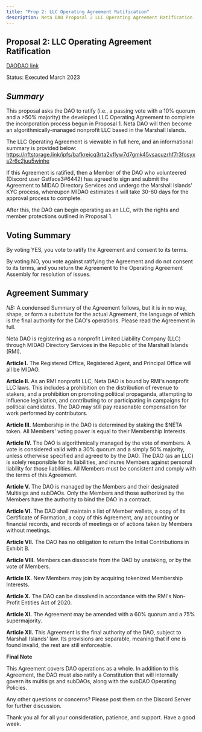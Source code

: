 ```yaml
---
title: "Prop 2: LLC Operating Agreement Ratification"
description: Neta DAO Proposal 2 LLC Operating Agreement Ratification
---
```

## **Proposal 2: LLC Operating Agreement Ratification**
[DAODAO link](https://daodao.zone/dao/juno1c5v6jkmre5xa9vf9aas6yxewc7aqmjy0rlkkyk4d88pnwuhclyhsrhhns6/proposals/A2)

Status: Executed March 2023

## **_Summary_**

This proposal asks the DAO to ratify (i.e., a passing vote with a 10% quorum and a >50% majority) the developed LLC Operating Agreement to complete the incorporation process begun in Proposal 1. Neta DAO will then become an algorithmically-managed nonprofit LLC based in the Marshall Islands.

The LLC Operating Agreement is viewable in full here, and an informational summary is provided below: https://nftstorage.link/ipfs/bafkreicq3rta2vflyw7d7gmk45vsacuzrhf7r3fosyxs2r6c2juu5winhe

If this Agreement is ratified, then a Member of the DAO who volunteered (Discord user Gstface3#6442) has agreed to sign and submit the Agreement to MIDAO Directory Services and undergo the Marshall Islands' KYC process, whereupon MIDAO estimates it will take 30-60 days for the approval process to complete.

After this, the DAO can begin operating as an LLC, with the rights and member protections outlined in Proposal 1.


## **Voting Summary**

By voting YES, you vote to ratify the Agreement and consent to its terms.

By voting NO, you vote against ratifying the Agreement and do not consent to its terms, and you return the Agreement to the Operating Agreement Assembly for resolution of issues.



## **Agreement Summary**

_NB:_ A condensed Summary of the Agreement follows, but it is in no way, shape, or form a substitute for the actual Agreement, the language of which is the final authority for the DAO's operations. Please read the Agreement in full.

Neta DAO is registering as a nonprofit Limited Liability Company (LLC) through MIDAO Directory Services in the Republic of the Marshall Islands (RMI). 

**Article I.** The Registered Office, Registered Agent, and Principal Office will all be MIDAO.

**Article II.** As an RMI nonprofit LLC, Neta DAO is bound by RMI's nonprofit LLC laws. This includes a prohibition on the distribution of revenue to stakers, and a prohibition on promoting political propaganda, attempting to influence legislation, and contributing to or participating in campaigns for political candidates. The DAO may still pay reasonable compensation for work performed by contributors.

**Article III.** Membership in the DAO is determined by staking the $NETA token. All Members' voting power is equal to their Membership Interests.

**Article IV.** The DAO is algorithmically managed by the vote of members. A vote is considered valid with a 30% quorum and a simply 50% majority, unless otherwise specified and agreed to by the DAO. The DAO (as an LLC) is solely responsible for its liabilities, and inures Members against personal liability for those liabilities. All Members must be consistent and comply with the terms of this Agreement.

**Article V.** The DAO is managed by the Members and  their designated Multisigs and subDAOs. Only the Members and those authorized by the Members have the authority to bind the DAO in a contract.

**Article VI.** The DAO shall maintain a list of Member wallets, a copy of its Certificate of Formation, a copy of this Agreement, any accounting or financial records, and records of meetings or of actions taken by Members without meetings.

**Article VII.** The DAO has no obligation to return the Initial Contributions in Exhibit B.

**Article VIII.** Members can dissociate from the DAO by unstaking, or by the vote of Members.

**Article IX.** New Members may join by acquiring tokenized Membership Interests.

**Article X.** The DAO can be dissolved in accordance with the RMI's Non-Profit Entities Act of 2020.

**Article XI.** The Agreement may be amended with a 60% quorum and a 75% supermajority.

**Article XII.** This Agreement is the final authority of the DAO, subject to Marshall Islands' law. Its provisions are separable, meaning that if one is found invalid, the rest are still enforceable.

**Final Note**

This Agreement covers DAO operations as a whole. In addition to this Agreement, the DAO must also ratify a Constitution that will internally govern its multisigs and subDAOs, along with the subDAO Operating Policies.

Any other questions or concerns? Please post them on the Discord Server for further discussion.

Thank you all for all your consideration, patience, and support. Have a good week.